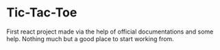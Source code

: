 # Tic-Tac-Toe

First react project made via the help of official documentations and some help. Nothing much but a good place to start working from.
